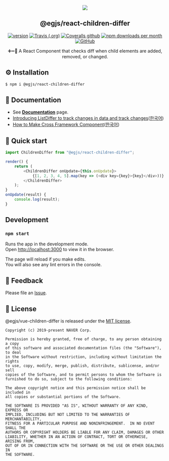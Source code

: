 <p align="middle"><img src="https://raw.githubusercontent.com/naver/egjs-list-differ/master/demo/images/logo.png"/></p>
<h2 align="middle">@egjs/react-children-differ</h2>

<p align="middle"><a href="https://www.npmjs.com/package/@egjs/react-children-differ" target="_blank"><img src="https://img.shields.io/npm/v/@egjs/react-children-differ.svg?style=flat-square&color=007acc&label=version&logo=NPM" alt="version" /></a> <a href="https://travis-ci.org/naver/egjs-children-differ" target="_blank"><img alt="Travis (.org)" src="https://img.shields.io/travis/naver/egjs-children-differ.svg?style=flat-square&label=build&logo=travis%20ci" /></a> <a href="https://coveralls.io/github/naver/egjs-children-differ?branch=master&style=flat-square" target="_blank"><img alt="Coveralls github" src="https://img.shields.io/coveralls/github/naver/egjs-children-differ.svg?style=flat-square&label=%E2%9C%85%20coverage"></a> <a href="https://www.npmjs.com/package/@egjs/react-children-differ" target="_blank"><img src="https://img.shields.io/npm/dm/@egjs/react-children-differ.svg?style=flat-square&label=%E2%AC%87%20downloads&color=08CE5D" alt="npm downloads per month"></a>  <a href="https://github.com/naver/egjs-children-differ/blob/master/LICENSE" target="_blank"><img alt="GitHub" src="https://img.shields.io/github/license/naver/egjs-children-differ.svg?style=flat-square&label=%F0%9F%93%9C%20license&color=08CE5D"></a></p>

<p align="middle">➕➖🔄 A React Component that checks diff when child elements are added, removed, or changed.</p>

## ⚙️ Installation
```sh
$ npm i @egjs/react-children-differ
```

## 📖 Documentation
* See [**Documentation**](https://naver.github.io/egjs-children-differ/release/latest/doc/index.html) page.
* [Introducing ListDiffer to track changes in data and track changes](https://medium.com/p/27793f0c6f4a)([한국어](https://medium.com/p/9c3f1d770542))
* [How to Make Cross Framework Component](https://medium.com/p/ee76d76708b1)([한국어](https://medium.com/p/234b3fece353))

## 🏃 Quick start
```js
import ChildrenDiffer from "@egjs/react-children-differ";

render() {
    return (
        <ChildrenDiffer onUpdate={this.onUpdate}>
            {[1, 2, 3, 4, 5].map(key => (<div key={key}>{key}</div>))}
        </ChildrenDiffer>
    );
}
onUpdate(result) {
    console.log(result);
}
```


## Development
### `npm start`

Runs the app in the development mode.<br>
Open [http://localhost:3000](http://localhost:3000) to view it in the browser.

The page will reload if you make edits.<br>
You will also see any lint errors in the console.

## 📝 Feedback
Please file an [Issue](https://github.com/naver/egjs-children-differ/issues).

## 📜 License
@egjs/vue-children-differ is released under the [MIT license](http://naver.github.io/egjs/license.txt).

```
Copyright (c) 2019-present NAVER Corp.

Permission is hereby granted, free of charge, to any person obtaining a copy
of this software and associated documentation files (the "Software"), to deal
in the Software without restriction, including without limitation the rights
to use, copy, modify, merge, publish, distribute, sublicense, and/or sell
copies of the Software, and to permit persons to whom the Software is
furnished to do so, subject to the following conditions:

The above copyright notice and this permission notice shall be included in
all copies or substantial portions of the Software.

THE SOFTWARE IS PROVIDED "AS IS", WITHOUT WARRANTY OF ANY KIND, EXPRESS OR
IMPLIED, INCLUDING BUT NOT LIMITED TO THE WARRANTIES OF MERCHANTABILITY,
FITNESS FOR A PARTICULAR PURPOSE AND NONINFRINGEMENT.  IN NO EVENT SHALL THE
AUTHORS OR COPYRIGHT HOLDERS BE LIABLE FOR ANY CLAIM, DAMAGES OR OTHER
LIABILITY, WHETHER IN AN ACTION OF CONTRACT, TORT OR OTHERWISE, ARISING FROM,
OUT OF OR IN CONNECTION WITH THE SOFTWARE OR THE USE OR OTHER DEALINGS IN
THE SOFTWARE.
```
